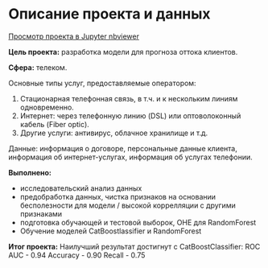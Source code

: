 # Описание проекта и данных 
[Просмотр проекта в Jupyter nbviewer](https://nbviewer.jupyter.org/github/winooze/DS_projects/blob/main/2.%20Telecom_churn_prediction/Telecom_churn_prediction.ipynb)

**Цель проекта:** разработка модели для прогноза оттока клиентов.

**Сфера:** телеком.

Основные типы услуг, предоставляемые оператором:

1. Стационарная телефонная связь, в т.ч. и к нескольким линиям одновременно.
2. Интернет: через телефонную линию (DSL) или оптоволоконный кабель (Fiber optic).
3. Другие услуги: антивирус, облачное хранилище и т.д.

Данные: информация о договоре, персональные данные клиента, информация об интернет-услугах, информация об услугах телефонии.

**Выполнено:**
- исследовательский анализ данных
- предобработка данных, чистка признаков на основании бесполезности для модели / высокой коррелляции с другими признаками
- подготовка обучающей и тестовой выборок, OHE для RandomForest
- Обучение моделей СatBoostlassifier и RandomForest

**Итог проекта:**
Наилучший результат достигнут с CatBoostClassifier: ROC AUC - 0.94 Accuracy - 0.90 Recall - 0.75

